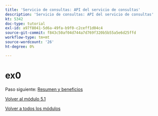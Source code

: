 ```yaml
---
title: 'Servicio de consultas: API del servicio de consultas'
description: 'Servicio de consultas: API del servicio de consultas'
kt: 5342
doc-type: tutorial
exl-id: a97f8041-5d6a-49fa-b9f0-c2ceff1d04c4
source-git-commit: f843c50af04d744a7d769f320b5b55a5e6d25ffd
workflow-type: tm+mt
source-wordcount: '26'
ht-degree: 0%

---
```


# ex0

Paso siguiente: [Resumen y beneficios](./summary.md)

[Volver al módulo 5.1](./query-service.md)

[Volver a todos los módulos](../../../overview.md)
